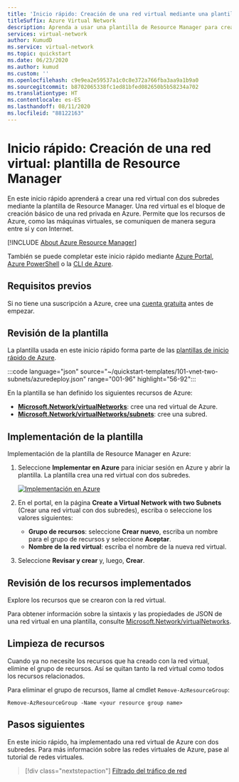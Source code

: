 ```yaml
---
title: 'Inicio rápido: Creación de una red virtual mediante una plantilla de Resource Manager'
titleSuffix: Azure Virtual Network
description: Aprenda a usar una plantilla de Resource Manager para crear una red virtual de Azure.
services: virtual-network
author: KumudD
ms.service: virtual-network
ms.topic: quickstart
ms.date: 06/23/2020
ms.author: kumud
ms.custom: ''
ms.openlocfilehash: c9e9ea2e59537a1c0c8e372a766fba3aa9a1b9a0
ms.sourcegitcommit: b8702065338fc1ed81bfed082650b5b58234a702
ms.translationtype: HT
ms.contentlocale: es-ES
ms.lasthandoff: 08/11/2020
ms.locfileid: "88122163"
---
```

# <a name="quickstart-create-a-virtual-network---resource-manager-template"></a>Inicio rápido: Creación de una red virtual: plantilla de Resource Manager

En este inicio rápido aprenderá a crear una red virtual con dos subredes mediante la plantilla de Resource Manager. Una red virtual es el bloque de creación básico de una red privada en Azure. Permite que los recursos de Azure, como las máquinas virtuales, se comuniquen de manera segura entre sí y con Internet.


[!INCLUDE [About Azure Resource Manager](../../includes/resource-manager-quickstart-introduction.md)]

También se puede completar este inicio rápido mediante [Azure Portal](quick-create-portal.md), [Azure PowerShell](quick-create-powershell.md) o la [CLI de Azure](quick-create-cli.md).

## <a name="prerequisites"></a>Requisitos previos

Si no tiene una suscripción a Azure, cree una [cuenta gratuita](https://azure.microsoft.com/free/?WT.mc_id=A261C142F) antes de empezar.

## <a name="review-the-template"></a>Revisión de la plantilla

La plantilla usada en este inicio rápido forma parte de las [plantillas de inicio rápido de Azure](https://github.com/Azure/azure-quickstart-templates/blob/master/101-vnet-two-subnets/azuredeploy.json).

:::code language="json" source="~/quickstart-templates/101-vnet-two-subnets/azuredeploy.json" range="001-96" highlight="56-92":::

En la plantilla se han definido los siguientes recursos de Azure:
- [**Microsoft.Network/virtualNetworks**](https://docs.microsoft.com/azure/templates/microsoft.network/virtualnetworks): cree una red virtual de Azure.
-  [**Microsoft.Network/virtualNetworks/subnets**](https://docs.microsoft.com/azure/templates/microsoft.network/virtualnetworks/subnets): cree una subred.

## <a name="deploy-the-template"></a>Implementación de la plantilla

Implementación de la plantilla de Resource Manager en Azure:

1. Seleccione **Implementar en Azure** para iniciar sesión en Azure y abrir la plantilla. La plantilla crea una red virtual con dos subredes.

   [![Implementación en Azure](../media/template-deployments/deploy-to-azure.svg)](https://portal.azure.com/#create/Microsoft.Template/uri/https%3A%2F%2Fraw.githubusercontent.com%2FAzure%2Fazure-quickstart-templates%2Fmaster%2F101-virtual-network-2vms-create%2Fazuredeploy.json)

2. En el portal, en la página **Create a Virtual Network with two Subnets** (Crear una red virtual con dos subredes), escriba o seleccione los valores siguientes:
   - **Grupo de recursos**: seleccione **Crear nuevo**, escriba un nombre para el grupo de recursos y seleccione **Aceptar**.
   - **Nombre de la red virtual**: escriba el nombre de la nueva red virtual.
3. Seleccione **Revisar y crear** y, luego, **Crear**.

## <a name="review-deployed-resources"></a>Revisión de los recursos implementados

Explore los recursos que se crearon con la red virtual.

Para obtener información sobre la sintaxis y las propiedades de JSON de una red virtual en una plantilla, consulte [Microsoft.Network/virtualNetworks](https://docs.microsoft.com/azure/templates/microsoft.network/virtualnetworks).

## <a name="clean-up-resources"></a>Limpieza de recursos

Cuando ya no necesite los recursos que ha creado con la red virtual, elimine el grupo de recursos. Así se quitan tanto la red virtual como todos los recursos relacionados.

Para eliminar el grupo de recursos, llame al cmdlet `Remove-AzResourceGroup`:

```azurepowershell-interactive
Remove-AzResourceGroup -Name <your resource group name>
```

## <a name="next-steps"></a>Pasos siguientes
En este inicio rápido, ha implementado una red virtual de Azure con dos subredes. Para más información sobre las redes virtuales de Azure, pase al tutorial de redes virtuales.

> [!div class="nextstepaction"]
> [Filtrado del tráfico de red](tutorial-filter-network-traffic.md)
